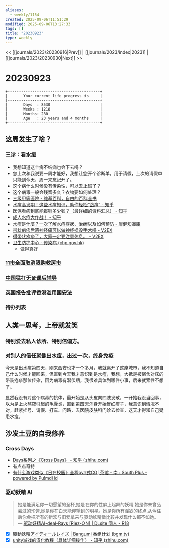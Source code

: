 ```yaml
---
aliases:
  - weekly/1154
created: 2025-09-06T11:51:29
modified: 2025-09-06T13:27:33
tags: []
title: "20230923"
type: weekly
---
```


<< [[journals/2023/20230916|Prev]] | [[journals/2023/index|2023]] | [[journals/2023/20230930|Next]] >>

# 20230923


```shell
+-----------------------------------------+
|       Your current life progress is     |
|-----------------------------------------+
|       Days  : 8530                      |
|       Weeks : 1218                      |
|       Months: 280                       |
|       Age   : 23 years and 4 months     |
+-----------------------------------------+
```

## 这周发生了啥？

### 三诊：看水痘

- 我想知道这个病不结痂也会下去吗？
- 您上次和我说要一周才能好，我想让您开个诊断单，用于请假，上次的请假单只能到今天，周一来忘记开了。
- 这个病什么时候没有传染性，可以去上班了？
- 这个病毒一般会残留多久？衣物要如何处理？
- [三级甲等医院 - 维基百科，自由的百科全书](https://zh.wikipedia.org/wiki/%E4%B8%89%E7%BA%A7%E7%94%B2%E7%AD%89%E5%8C%BB%E9%99%A2)
- [水痘高发期！这些水痘知识，助你轻松“战痘” - 知乎](https://zhuanlan.zhihu.com/p/50973618?utm_id=0)
- [医保看病到底能报销多少钱？（最详细的资料汇总） - 知乎](https://zhuanlan.zhihu.com/p/50958855?utm_id=0)
- [成人水痘大作战！ - 知乎](https://zhuanlan.zhihu.com/p/50841151?utm_id=0)
- [水痘是什麼？一次了解水痘症狀、治療以及如何預防 - 康健知識庫](https://kb.commonhealth.com.tw/library/385.html)
- [带状疱疹后遗神经痛可以做神经损毁手术吗 - V2EX](https://www.v2ex.com/t/965032)
- [得带状疱疹了，大家一定要注意休息。 - V2EX](https://www.v2ex.com/t/391853)
- [卫生防护中心 - 传染病 (chp.gov.hk)](https://www.chp.gov.hk/sc/healthtopics/24/index.html)
	- 做得真好

### [11市全面取消限购救房市](https://t.me/OutsightChina/4715)

### [中国猛打无证课后辅导](https://t.me/OutsightChina/4703)

### [英国报告批评香港滥用国安法](https://t.me/OutsightChina/4718)

### 待办列表

## 人类一思考，上帝就发笑

### 特别爱去私人诊所、特别信偏方。

### 对别人的信任就像出水痘，出过一次，终身免疫

 今天是出水痘第四天，刚来西安也才一个多月，我就离开了这座城市，我不知道自己什么时候才能回来，但直到今天我才意识到是水痘，我想，大抵是被宿舍对床的带装疱疹那位传染，因为病毒有潜伏期，我很难具体到哪件小事，后来就索性不想了。

 显然我没有对这个病毒的抗体，最开始是从头皮向四肢发散，一开始我没当回事，以为是上火熬夜引起的毛囊炎，直到第四天浑身开始冒红疹子，我意识到情况不对，赶紧挂号、请假、打车、问路，去医院皮肤科门诊去检查，这天才得知自己疑患水痘。

## 沙发土豆的自我修养

### Cross Days

- [Days系列之《Cross Days》 - 知乎 (zhihu.com)](https://zhuanlan.zhihu.com/p/25055240)
- 有点点奇特
- [有什么游戏类似《日在校园》全程ova式CG| 茶馆 - 南+ South Plus - powered by Pu!mdHd](https://www.south-plus.net/read.php?tid=1193574)

### 驱动妖精 AI

> 她是能满足你一切愿望的圣杯,她是在你的性癖上起舞的妖精,她是你未曾品尝过的珍馐,她是你在白天能仰望到的明星。她是你所有淫欲的终点,从今往后你会把所有的新欢与旧爱拿来与驱动妖精做比较并发现什么都不如她。
— [驱动妖精AI-deal-Rays [Riez-ON] | DLsite 同人 - R18](https://www.dlsite.com/maniax/work/=/product_id/RJ406835.html)

- [x] [駆動妖精アイディールレイズ | Bangumi 番组计划 (bgm.tv)](https://bgm.tv/subject/385402)
- [x] [unity游戏的汉化教程（具体详细操作） - 知乎 (zhihu.com)](https://zhuanlan.zhihu.com/p/599035328)
